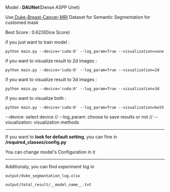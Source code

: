 Model : **DAUNet**(Dense ASPP Unet)

Use[ Duke-Breast-Cancer-MRI](https://wiki.cancerimagingarchive.net/pages/viewpage.action?pageId=70226903) Dataset for Semantic Segmentation for customed mask

Best Score : 0.623(Dice Score)


if you just want to train model :

    python main.py --device='cuda:0' --log_param=True --visualization=none

if you want to visualize result to 2d images :

    python main.py --device='cuda:0' --log_param=True --visualization=2d

if you want to visualize result to 3d images :

    python main.py --device='cuda:0' --log_param=True --visualization=3d

if you want to visualize both :

    python main.py --device='cuda:0' --log_param=True --visualization=both

--device: select device // --log_param: choose to save results or not // --visualization: visualization methods 

---




If you want to **look for default setting**, you can fine in **/required_classes/config.py**

You can change model's Configuration in it

---



Additionaly, you can find *experiment log* in

    output/duke_segmantation_log.xlsx

    output/total_result/__model_name__.txt
